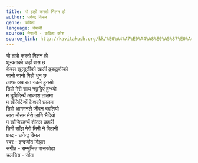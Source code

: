 ```yaml
---
title: यो हाम्रो कस्तो मिलन हो
author: धनेन्द्र विमल
genre: कविता
language: नेपाली
source: नेपाली - कविता कोश
source_link: http://kavitakosh.org/kk/%E0%A4%A7%E0%A4%A8%E0%A5%87%E0%A4%A8%E0%A5%8D%E0%A4%A6%E0%A5%8D%E0%A4%B0_%E0%A4%B5%E0%A4%BF%E0%A4%AE%E0%A4%B2
---
```


यो हाम्रो कस्तो मिलन हो  
शून्यताको जहाँ बास छ  
केवल खुल्दुलीको खाली ढुकढुकीको  
सानो सानो मिठो धुन छ  
लाग्छ अब रात नढले हुन्थ्यो  
तिम्रो मेरो साथ नछुट्टिए हुन्थ्यो  
म डुबिदिन्थें आकाश तालमा  
म खेलिदिन्थें केशको छालमा  
तिम्रो आगमनले जीवन बदलियो  
सारा मौसम मेरो लागि भैदियो  
म खोजिरहन्थें शीतल छहारी  
तिमी साँझ मेरो तिमी नै बिहानी  
शब्द - धनेन्द्र विमल  
स्वर - इन्द्रजीत मिझार  
संगीत‍ - सम्भुजित बासकोटा  
चलचित्र - सीता
